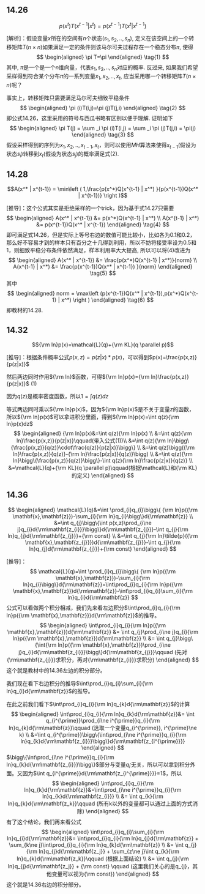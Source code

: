 ## 14.26

$$p(x^t)T(x^{t-1}|x^t)=p(x^{t-1})T(x^t|x^{t-1})$$

[解析]：假设变量$x$所在的空间有$n$个状态($s_1,s_2,..,s_n$), 定义在该空间上的一个转移矩阵$T(n\times n)$如果满足一定的条件则该马尔可夫过程存在一个稳态分布$\pi$, 使得
$$
\begin{aligned}
\pi T=\pi
\end{aligned}
\tag{1}
$$
其中, $\pi$是一个是一个$n$维向量，代表​$s_1,s_2,..,s_n$对应的概率. 反过来, 如果我们希望采样得到符合某个分布​$\pi$的一系列变量​$x_1,x_2,..,x_t$, 应当采用哪一个转移矩阵​$T(n\times n)​$呢？

事实上，转移矩阵只需要满足马尔可夫细致平稳条件
$$
\begin{aligned}
\pi (i)T(i,j)=\pi (j)T(j,i)
\end{aligned}
\tag{2}
$$
即公式$14.26​$，这里采用的符号与西瓜书略有区别以便于理解.  证明如下
$$
\begin{aligned}
\pi T(j) = \sum _i \pi (i)T(i,j) = \sum _i \pi (j)T(j,i) = \pi(j)
\end{aligned} 
\tag{3}
$$
假设采样得到的序列为$x_1,x_2,..,x_{t-1},x_t​$，则可以使用$MH​$算法来使得$x_{t-1}​$(假设为状态$s_i​$)转移到$x_t​$(假设为状态$s_j​$)的概率满足式$(2)​$.

## 14.28

$$A(x^* | x^{t-1}) = \min\left ( 1,\frac{p(x^*)Q(x^{t-1} | x^*) }{p(x^{t-1})Q(x^* | x^{t-1})} \right )$$

[推导]：这个公式其实是拒绝采样的一个trick，因为基于式$14.27​$只需要
$$
\begin{aligned}
  A(x^* | x^{t-1}) &= p(x^*)Q(x^{t-1} | x^*)  \\
  A(x^{t-1} | x^*) &= p(x^{t-1})Q(x^* | x^{t-1})
 \end{aligned} 
 \tag{4}
$$
即可满足式$14.26$，但是实际上等号右边的数值可能比较小，比如各为0.1和0.2，那么好不容易才到的样本只有百分之十几得到利用，所以不妨将接受率设为0.5和1，则细致平稳分布条件依然满足，样本利用率大大提高, 所以可以将$(4)$改进为
$$
\begin{aligned} 
A(x^* | x^{t-1}) &=  \frac{p(x^*)Q(x^{t-1} | x^*)}{norm}  \\  
A(x^{t-1} | x^*) &= \frac{p(x^{t-1})Q(x^* | x^{t-1}) }{norm}
\end{aligned}  
\tag{5}
$$
其中
$$
\begin{aligned} 
norm = \max\left (p(x^{t-1})Q(x^* | x^{t-1}),p(x^*)Q(x^{t-1} | x^*) \right )
\end{aligned}  
\tag{6}
$$
即教材的$14.28​$.

## 14.32

$${\rm ln}p(x)=\mathcal{L}(q)+{\rm KL}(q \parallel p)$$ 

[推导]：根据条件概率公式$p(x,z)=p(z|x)*p(x)$，可以得到$p(x)=\frac{p(x,z)}{p(z|x)}$

然后两边同时作用${\rm ln}$函数，可得${\rm ln}p(x)={\rm ln}\frac{p(x,z)}{p(z|x)}$    (1)

因为$q(z)$是概率密度函数，所以$1=\int q(z)dz$

等式两边同时乘以${\rm ln}p(x)$，因为${\rm ln}p(x)$是不关于变量$z$的函数，所以${\rm ln}p(x)$可以拿进积分里面，得到${\rm ln}p(x)=\int q(z){\rm ln}p(x)dz$
$$
\begin{aligned}
{\rm ln}p(x)&=\int q(z){\rm ln}p(x) \\
 &=\int q(z){\rm ln}\frac{p(x,z)}{p(z|x)}\qquad(带入公式(1))\\
 &=\int q(z){\rm ln}\bigg\{\frac{p(x,z)}{q(z)}\cdot\frac{q(z)}{p(z|x)}\bigg\} \\
 &=\int q(z)\bigg({\rm ln}\frac{p(x,z)}{q(z)}-{\rm ln}\frac{p(z|x)}{q(z)}\bigg) \\
  &=\int q(z){\rm ln}\bigg\{\frac{p(x,z)}{q(z)}\bigg\}-\int q(z){\rm ln}\frac{p(z|x)}{q(z)} \\
  &=\mathcal{L}(q)+{\rm KL}(q \parallel p)\qquad(根据\mathcal{L}和{\rm KL}的定义)
\end{aligned}
$$


## 14.36

$$
\begin{aligned}
\mathcal{L}(q)&=\int \prod_{i}q_{i}\bigg\{ {\rm ln}p({\rm \mathbf{x},\mathbf{z}})-\sum_{i}{\rm ln}q_{i}\bigg\}d{\rm\mathbf{z}} \\
&=\int q_{j}\bigg\{\int p(x,z)\prod_{i\ne j}q_{i}d{\rm\mathbf{z_{i}}}\bigg\}d{\rm\mathbf{z_{j}}}-\int q_{j}{\rm ln}q_{j}d{\rm\mathbf{z_{j}}}+{\rm const} \\
&=\int q_{j}{\rm ln}\tilde{p}({\rm \mathbf{x},\mathbf{z_{j}}})d{\rm\mathbf{z_{j}}}-\int q_{j}{\rm ln}q_{j}d{\rm\mathbf{z_{j}}}+{\rm const}
\end{aligned}
$$

[推导]：
$$
\mathcal{L}(q)=\int \prod_{i}q_{i}\bigg\{ {\rm ln}p({\rm \mathbf{x},\mathbf{z}})-\sum_{i}{\rm ln}q_{i}\bigg\}d{\rm\mathbf{z}}=\int\prod_{i}q_{i}{\rm ln}p({\rm \mathbf{x},\mathbf{z}})d{\rm\mathbf{z}}-\int\prod_{i}q_{i}\sum_{i}{\rm ln}q_{i}d{\rm\mathbf{z}}
$$
公式可以看做两个积分相减，我们先来看左边积分$\int\prod_{i}q_{i}{\rm ln}p({\rm \mathbf{x},\mathbf{z}})d{\rm\mathbf{z}}$的推导。
$$
\begin{aligned}
\int\prod_{i}q_{i}{\rm ln}p({\rm \mathbf{x},\mathbf{z}})d{\rm\mathbf{z}} &= \int q_{j}\prod_{i\ne j}q_{i}{\rm ln}p({\rm \mathbf{x},\mathbf{z}})d{\rm\mathbf{z}} \\
&= \int q_{j}\bigg\{\int{\rm ln}p({\rm \mathbf{x},\mathbf{z}})\prod_{i\ne j}q_{i}d{\rm\mathbf{z_{i}}}\bigg\}d{\rm\mathbf{z_{j}}}\qquad (先对{\rm\mathbf{z_{j}}}求积分，再对{\rm\mathbf{z_{i}}}求积分)
\end{aligned}
$$
这个就是教材中的$14.36$左边的积分部分。

我们现在看下右边积分的推导$\int\prod_{i}q_{i}\sum_{i}{\rm ln}q_{i}d{\rm\mathbf{z}}$的推导。

在此之前我们看下$\int\prod_{i}q_{i}{\rm ln}q_{k}d{\rm\mathbf{z}}$的计算
$$
\begin{aligned}
\int\prod_{i}q_{i}{\rm ln}q_{k}d{\rm\mathbf{z}}&= \int q_{i^{\prime}}\prod_{i\ne i^{\prime}}q_{i}{\rm ln}q_{k}d{\rm\mathbf{z}}\qquad (选取一个变量q_{i^{\prime}}, i^{\prime}\ne k) \\
&=\int q_{i^{\prime}}\bigg\{\int\prod_{i\ne i^{\prime}}q_{i}{\rm ln}q_{k}d{\rm\mathbf{z_{i}}}\bigg\}d{\rm\mathbf{z_{i^{\prime}}}}
\end{aligned}
$$
$\bigg\{\int\prod_{i\ne i^{\prime}}q_{i}{\rm ln}q_{k}d{\rm\mathbf{z_{i}}}\bigg\}$部分与变量$q_{i^{\prime}}$无关，所以可以拿到积分外面。又因为$\int q_{i^{\prime}}d{\rm\mathbf{z_{i^{\prime}}}}=1$，所以
$$
\begin{aligned}
\int\prod_{i}q_{i}{\rm ln}q_{k}d{\rm\mathbf{z}}&=\int\prod_{i\ne i^{\prime}}q_{i}{\rm ln}q_{k}d{\rm\mathbf{z_{i}}} \\
&= \int q_{k}{\rm ln}q_{k}d{\rm\mathbf{z_k}}\qquad (所有k以外的变量都可以通过上面的方式消除)
\end{aligned}
$$
有了这个结论，我们再来看公式
$$
\begin{aligned}
\int\prod_{i}q_{i}\sum_{i}{\rm ln}q_{i}d{\rm\mathbf{z}}&= \int\prod_{i}q_{i}{\rm ln}q_{j}d{\rm\mathbf{z}} + \sum_{k\ne j}\int\prod_{i}q_{i}{\rm ln}q_{k}d{\rm\mathbf{z}} \\
&= \int q_{j}{\rm ln}q_{j}d{\rm\mathbf{z_j}} + \sum_{z\ne j}\int q_{k}{\rm ln}q_{k}d{\rm\mathbf{z_k}}\qquad (根据上面结论) \\
&= \int q_{j}{\rm ln}q_{j}d{\rm\mathbf{z_j}} + {\rm const} \qquad (这里我们关心的是q_{j}，其他变量可以视为{\rm const})
\end{aligned}
$$
这个就是$14.36$右边的积分部分。
